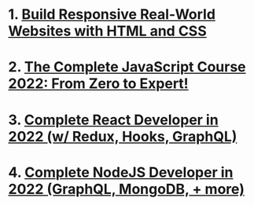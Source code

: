 # 1. [ Build Responsive Real-World Websites with HTML and CSS  ](https://github.com/SABER-MOHAMED/Kalbonyan-Elmarsos/tree/master/02-Udemy/-01-HTML-CSS-Jonas)

# 2. [ The Complete JavaScript Course 2022: From Zero to Expert! ](https://github.com/SABER-MOHAMED/Kalbonyan-Elmarsos/tree/master/02-Udemy/-02-Js-Jonas)

# 3. [ Complete React Developer in 2022 (w/ Redux, Hooks, GraphQL) ]()

# 4. [ Complete NodeJS Developer in 2022 (GraphQL, MongoDB, + more) ]()
